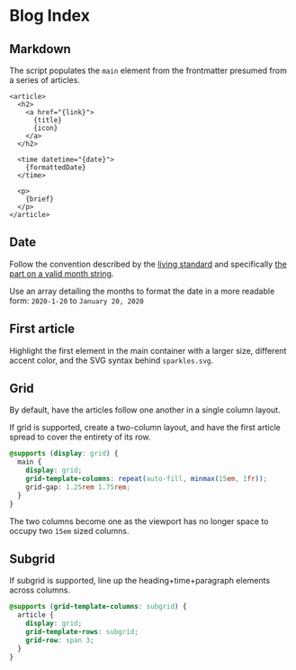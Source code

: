 # Blog Index

## Markdown

The script populates the `main` element from the frontmatter presumed from a series of articles.

```njk
<article>
  <h2>
    <a href="{link}">
      {title}
      {icon}
    </a>
  </h2>

  <time datetime="{date}">
    {formattedDate}
  </time>

  <p>
    {brief}
  </p>
</article>
```

## Date

Follow the convention described by the [living standard](https://html.spec.whatwg.org/multipage/text-level-semantics.html#the-time-element) and specifically [the part on a valid month string](https://html.spec.whatwg.org/multipage/common-microsyntaxes.html#valid-month-string).

Use an array detailing the months to format the date in a more readable form: `2020-1-20` to `January 20, 2020`

## First article

Highlight the first element in the main container with a larger size, different accent color, and the SVG syntax behind `sparkles.svg`.

## Grid

By default, have the articles follow one another in a single column layout.

If grid is supported, create a two-column layout, and have the first article spread to cover the entirety of its row.

```css
@supports (display: grid) {
  main {
    display: grid;
    grid-template-columns: repeat(auto-fill, minmax(15em, 1fr));
    grid-gap: 1.25rem 1.75rem;
  }
}
```

The two columns become one as the viewport has no longer space to occupy two `15em` sized columns.

## Subgrid

If subgrid is supported, line up the heading+time+paragraph elements across columns.

```css
@supports (grid-template-columns: subgrid) {
  article {
    display: grid;
    grid-template-rows: subgrid;
    grid-row: span 3;
  }
}
```
